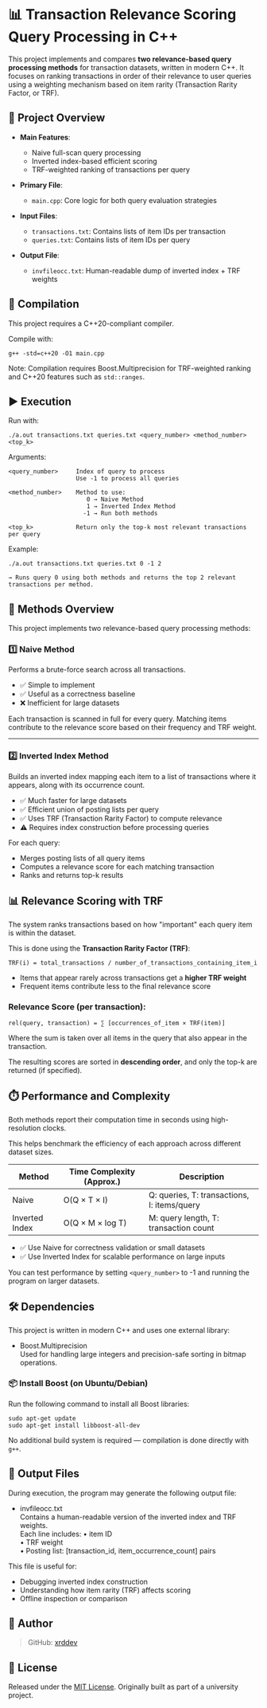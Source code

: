 # 📊 Transaction Relevance Scoring Query Processing in C++

This project implements and compares **two relevance-based query processing methods** for transaction datasets, written in modern C++. It focuses on ranking transactions in order of their relevance to user queries using a weighting mechanism based on item rarity (Transaction Rarity Factor, or TRF).

## 📁 Project Overview

- **Main Features**:
    - Naive full-scan query processing
    - Inverted index-based efficient scoring
    - TRF-weighted ranking of transactions per query

- **Primary File**:
    - `main.cpp`: Core logic for both query evaluation strategies

- **Input Files**:
    - `transactions.txt`: Contains lists of item IDs per transaction
    - `queries.txt`: Contains lists of item IDs per query

- **Output File**:
    - `invfileocc.txt`: Human-readable dump of inverted index + TRF weights


## 🔧 Compilation

This project requires a C++20-compliant compiler.

Compile with:

    g++ -std=c++20 -O1 main.cpp

Note:
Compilation requires Boost.Multiprecision for TRF-weighted ranking and
C++20 features such as `std::ranges`.

## ▶️ Execution

Run with:

    ./a.out transactions.txt queries.txt <query_number> <method_number> <top_k>

Arguments:

    <query_number>     Index of query to process
                       Use -1 to process all queries

    <method_number>    Method to use:
                          0 → Naive Method
                          1 → Inverted Index Method
                         -1 → Run both methods

    <top_k>            Return only the top-k most relevant transactions per query

Example:

    ./a.out transactions.txt queries.txt 0 -1 2

    → Runs query 0 using both methods and returns the top 2 relevant transactions per method.


## 🧠 Methods Overview

This project implements two relevance-based query processing methods:

### 1️⃣ Naive Method

Performs a brute-force search across all transactions.

- ✅ Simple to implement
- ✅ Useful as a correctness baseline
- ❌ Inefficient for large datasets

Each transaction is scanned in full for every query. Matching items contribute to the relevance score based on their frequency and TRF weight.

---

### 2️⃣ Inverted Index Method

Builds an inverted index mapping each item to a list of transactions where it appears,
along with its occurrence count.

- ✅ Much faster for large datasets
- ✅ Efficient union of posting lists per query
- ✅ Uses TRF (Transaction Rarity Factor) to compute relevance
- ⚠️ Requires index construction before processing queries

For each query:
- Merges posting lists of all query items
- Computes a relevance score for each matching transaction
- Ranks and returns top-k results

## 📊 Relevance Scoring with TRF

The system ranks transactions based on how "important" each query item is within the dataset.

This is done using the **Transaction Rarity Factor (TRF)**:

    TRF(i) = total_transactions / number_of_transactions_containing_item_i

- Items that appear rarely across transactions get a **higher TRF weight**
- Frequent items contribute less to the final relevance score

### Relevance Score (per transaction):

    rel(query, transaction) = ∑ [occurrences_of_item × TRF(item)]

Where the sum is taken over all items in the query that also appear in the transaction.

The resulting scores are sorted in **descending order**, and only the top-k are returned (if specified).

## ⏱️ Performance and Complexity

Both methods report their computation time in seconds using high-resolution clocks.

This helps benchmark the efficiency of each approach across different dataset sizes.

| Method             | Time Complexity (Approx.)     | Description                                   |
|--------------------|-------------------------------|-----------------------------------------------|
| Naive              | O(Q × T × I)                  | Q: queries, T: transactions, I: items/query   |
| Inverted Index     | O(Q × M × log T)              | M: query length, T: transaction count         |

- ✅ Use Naive for correctness validation or small datasets
- ✅ Use Inverted Index for scalable performance on large inputs

You can test performance by setting `<query_number>` to -1 and running the program on larger datasets.

## 🛠️ Dependencies

This project is written in modern C++ and uses one external library:

- Boost.Multiprecision  
  Used for handling large integers and precision-safe sorting in bitmap operations.

### 📦 Install Boost (on Ubuntu/Debian)

Run the following command to install all Boost libraries:

    sudo apt-get update
    sudo apt-get install libboost-all-dev

No additional build system is required — compilation is done directly with `g++`.

## 📄 Output Files

During execution, the program may generate the following output file:

- invfileocc.txt  
  Contains a human-readable version of the inverted index and TRF weights.  
  Each line includes:
  • item ID  
  • TRF weight  
  • Posting list: [transaction_id, item_occurrence_count] pairs

This file is useful for:
- Debugging inverted index construction
- Understanding how item rarity (TRF) affects scoring
- Offline inspection or comparison

## 👤 Author

> GitHub: [xrddev](https://github.com/xrddev)


## 📝 License

Released under the [MIT License](LICENSE). Originally built as part of a university project.


